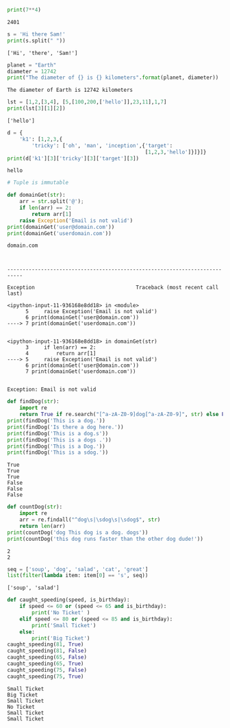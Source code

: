 ```python
print(7**4)
```

    2401
    


```python
s = 'Hi there Sam!'
print(s.split(" "))
```

    ['Hi', 'there', 'Sam!']
    


```python
planet = "Earth"
diameter = 12742
print("The diameter of {} is {} kilometers".format(planet, diameter))
```

    The diameter of Earth is 12742 kilometers
    


```python
lst = [1,2,[3,4], [5,[100,200,['hello']],23,11],1,7]
print(lst[3][1][2])
```

    ['hello']
    


```python
d = {
    'k1': [1,2,3,{
        'tricky': ['oh', 'man', 'inception',{'target': 
                                             [1,2,3,'hello']}]}]}
print(d['k1'][3]['tricky'][3]['target'][3])
```

    hello
    


```python
# Tuple is immutable
```


```python
def domainGet(str):
    arr = str.split('@');
    if len(arr) == 2:
        return arr[1]
    raise Exception('Email is not valid')
print(domainGet('user@domain.com'))
print(domainGet('userdomain.com'))
```

    domain.com
    


    ---------------------------------------------------------------------------

    Exception                                 Traceback (most recent call last)

    <ipython-input-11-936168e8dd18> in <module>
          5     raise Exception('Email is not valid')
          6 print(domainGet('user@domain.com'))
    ----> 7 print(domainGet('userdomain.com'))
    

    <ipython-input-11-936168e8dd18> in domainGet(str)
          3     if len(arr) == 2:
          4         return arr[1]
    ----> 5     raise Exception('Email is not valid')
          6 print(domainGet('user@domain.com'))
          7 print(domainGet('userdomain.com'))
    

    Exception: Email is not valid



```python
def findDog(str):
    import re
    return True if re.search("[^a-zA-Z0-9]dog[^a-zA-Z0-9]", str) else False
print(findDog('This is a dog.'))
print(findDog('Is there a dog here.'))
print(findDog('This is a dog.s'))
print(findDog('This is a dogs .'))
print(findDog('This is a Dog.'))
print(findDog('This is a sdog.'))

```

    True
    True
    True
    False
    False
    False
    


```python
def countDog(str):
    import re
    arr = re.findall("^dog\s|\sdog\s|\sdog$", str)
    return len(arr)
print(countDog('dog This dog is a dog. dogs'))
print(countDog('this dog runs faster than the other dog dude!'))
```

    2
    2
    


```python
seq = ['soup', 'dog', 'salad', 'cat', 'great']
list(filter(lambda item: item[0] == 's', seq))
```




    ['soup', 'salad']




```python
def caught_speeding(speed, is_birthday):
    if speed <= 60 or (speed <= 65 and is_birthday):
        print('No Ticket' )
    elif speed <= 80 or (speed <= 85 and is_birthday):
        print('Small Ticket')
    else:
        print('Big Ticket')
caught_speeding(81, True)
caught_speeding(81, False)
caught_speeding(65, False)
caught_speeding(65, True)
caught_speeding(75, False)
caught_speeding(75, True)
```

    Small Ticket
    Big Ticket
    Small Ticket
    No Ticket
    Small Ticket
    Small Ticket
    
